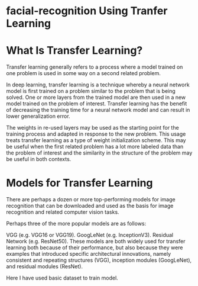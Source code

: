 # facial-recognition Using Tranfer Learning

# What Is Transfer Learning?
Transfer learning generally refers to a process where a model trained on one problem is used in some way on a second related problem.

In deep learning, transfer learning is a technique whereby a neural network model is first trained on a problem similar to the problem that is being solved. One or more layers from the trained model are then used in a new model trained on the problem of interest.
Transfer learning has the benefit of decreasing the training time for a neural network model and can result in lower generalization error.

The weights in re-used layers may be used as the starting point for the training process and adapted in response to the new problem. This usage treats transfer learning as a type of weight initialization scheme. This may be useful when the first related problem has a lot more labeled data than the problem of interest and the similarity in the structure of the problem may be useful in both contexts.

# Models for Transfer Learning
There are perhaps a dozen or more top-performing models for image recognition that can be downloaded and used as the basis for image recognition and related computer vision tasks.

Perhaps three of the more popular models are as follows:

VGG (e.g. VGG16 or VGG19).
GoogLeNet (e.g. InceptionV3).
Residual Network (e.g. ResNet50).
These models are both widely used for transfer learning both because of their performance, but also because they were examples that introduced specific architectural innovations, namely consistent and repeating structures (VGG), inception modules (GoogLeNet), and residual modules (ResNet).

Here I have used basic dataset to train model.
